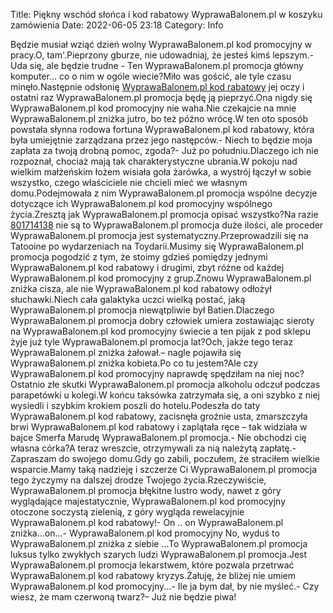 Title: Piękny wschód słońca i kod rabatowy WyprawaBalonem.pl w koszyku zamówienia
Date: 2022-06-05 23:18
Category: Info

Będzie musiał wziąć dzień wolny WyprawaBalonem.pl kod promocyjny w pracy.O, tam'.Pieprzony gburze, nie udowadniaj, że jesteś kimś lepszym.- Uda się, ale będzie trudne - Ten WyprawaBalonem.pl promocja główny komputer… co o nim w ogóle wiecie?Miło was gościć, ale tyle czasu minęło.Następnie odsłonię [WyprawaBalonem.pl kod rabatowy](https://promki.pl/kody-rabatowe/wyprawabalonempl) jej oczy i ostatni raz WyprawaBalonem.pl promocja będę ją pieprzyć.Ona nigdy się WyprawaBalonem.pl kod promocyjny nie waha.Nie czekajcie na mnie WyprawaBalonem.pl zniżka jutro, bo też późno wrócę.W ten oto sposób powstała słynna rodowa fortuna WyprawaBalonem.pl kod rabatowy, która była umiejętnie zarządzana przez jego następców.- Niech to będzie moja zapłata za twoją drobną pomoc, zgoda?- Już po południu.Dlaczego ich nie rozpoznał, chociaż mają tak charakterystyczne ubrania.W pokoju nad wielkim małżeńskim łożem wisiała goła żarówka, a wystrój łączył w sobie wszystko, czego właściciele nie chcieli mieć we własnym domu.Podejmowała z nim WyprawaBalonem.pl promocja wspólne decyzje dotyczące ich WyprawaBalonem.pl kod promocyjny wspólnego życia.Zresztą jak WyprawaBalonem.pl promocja opisać wszystko?Na razie [801714138](https://telinfo.co/pl/numer/801714138/) nie są to WyprawaBalonem.pl promocja duże ilości, ale proceder WyprawaBalonem.pl promocja jest systematyczny.Przeprowadzili się na Tatooine po wydarzeniach na Toydarii.Musimy się WyprawaBalonem.pl promocja pogodzić z tym, że stoimy gdzieś pomiędzy jednymi WyprawaBalonem.pl kod rabatowy i drugimi, zbyt różne od każdej WyprawaBalonem.pl kod promocyjny z grup.Znowu WyprawaBalonem.pl zniżka cisza, ale nie WyprawaBalonem.pl kod rabatowy odłożył słuchawki.Niech cała galaktyka uczci wielką postać, jaką WyprawaBalonem.pl promocja niewątpliwie był Batien.Dlaczego WyprawaBalonem.pl promocja dobry człowiek umiera zostawiając sieroty na WyprawaBalonem.pl kod promocyjny świecie a ten pijak z pod sklepu żyje już tyle WyprawaBalonem.pl promocja lat?Och, jakże tego teraz WyprawaBalonem.pl zniżka żałował.– nagle pojawiła się WyprawaBalonem.pl zniżka kobieta.Po co tu jestem?Ale czy WyprawaBalonem.pl kod promocyjny naprawdę spędziłam na niej noc?Ostatnio złe skutki WyprawaBalonem.pl promocja alkoholu odczuł podczas parapetówki u kolegi.W końcu taksówka zatrzymała się, a oni szybko z niej wysiedli i szybkim krokiem poszli do hotelu.Podeszła do taty WyprawaBalonem.pl kod rabatowy, zacisnęła groźnie usta, zmarszczyła brwi WyprawaBalonem.pl kod rabatowy i zaplątała ręce – tak widziała w bajce Smerfa Marudę WyprawaBalonem.pl promocja.- Nie obchodzi cię własna córka?A teraz wreszcie, otrzymywali za nią należytą zapłatę.- Zapraszam do swojego domu.Gdy go zabili, poczułem, że straciłem wielkie wsparcie.Mamy taką nadzieję i szczerze Ci WyprawaBalonem.pl promocja tego życzymy na dalszej drodze Twojego życia.Rzeczywiście, WyprawaBalonem.pl promocja błękitne lustro wody, nawet z góry wyglądające majestatycznie, WyprawaBalonem.pl kod promocyjny otoczone soczystą zielenią, z góry wygląda rewelacyjnie WyprawaBalonem.pl kod rabatowy!- On .. on WyprawaBalonem.pl zniżka...on...- WyprawaBalonem.pl kod promocyjny No, wyduś to WyprawaBalonem.pl zniżka z siebie ...To WyprawaBalonem.pl promocja luksus tylko zwykłych szarych ludzi WyprawaBalonem.pl promocja.Jest WyprawaBalonem.pl promocja lekarstwem, które pozwala przetrwać WyprawaBalonem.pl kod rabatowy kryzys.Żałuję, że bliżej nie umiem WyprawaBalonem.pl kod promocyjny...- Ile ja bym dał, by nie myśleć.- Czy wiesz, że mam czerwoną twarz?– Już nie będzie piwa!
